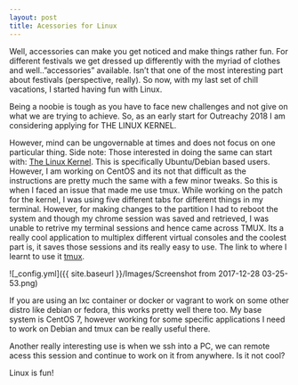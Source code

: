```yaml
---
layout: post
title: Acessories for Linux
---
```


Well, accessories can make you get noticed and make things rather fun. For different festivals we get dressed up differently with the myriad of clothes and well..”accessories” available. Isn’t that one of the most interesting part about festivals (perspective, really). So now, with my last set of chill vacations, I started having fun with Linux.

Being a noobie is tough as you have to face new challenges and not give on what we are trying to achieve. So, as an early start for Outreachy 2018 I am considering applying for THE LINUX KERNEL. 

However, mind can be ungovernable at times and does not focus on one particular thing. Side note: Those interested in doing the same can start with:  [The Linux Kernel](https://kernelnewbies.org/FirstKernelPatch). This is specifically Ubuntu/Debian based users. However, I am working on CentOS and its not that difficult as the instructions are pretty much the same with a few minor tweaks. So this is when I faced an issue that made me use tmux. While working on the patch for the kernel, I was using five different tabs for different things in my terminal. However, for making changes to the partition I had to reboot the system and though my chrome session was saved and retrieved, I was unable to retrive my terminal sessions and hence came across TMUX. Its a really cool application to multiplex different virtual consoles and the coolest part is, it saves those sessions and its really easy to use. The link to where I learnt to use it [tmux](https://www.vultr.com/docs/boost-productivity-with-tmux-on-ubuntu-and-centos).

![_config.yml]({{ site.baseurl }}/Images/Screenshot from 2017-12-28 03-25-53.png)


If you are using an lxc container or docker or vagrant to work on some other distro like debian or fedora, this works pretty well there too. My base system is CentOS 7, however working for some specific applications I need to work on Debian and tmux can be really useful there. 

Another really interesting use is when we ssh into a PC, we can remote acess this session and continue to work on it from anywhere. Is it not cool?

Linux is fun!
